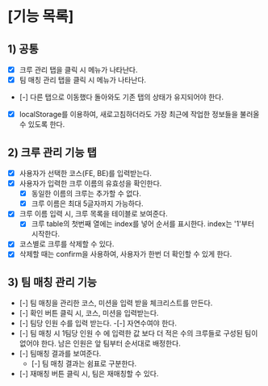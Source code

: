 # [기능 목록]

## 1) 공통

- [x] 크루 관리 탭을 클릭 시 메뉴가 나타난다.
- [x] 팀 매칭 관리 탭을 클릭 시 메뉴가 나타난다.
- [-] 다른 탭으로 이동했다 돌아와도 기존 탭의 상태가 유지되어야 한다.
- [x] localStorage를 이용하여, 새로고침하더라도 가장 최근에 작업한 정보들을 불러올 수 있도록 한다.

## 2) 크루 관리 기능 탭

- [x] 사용자가 선택한 코스(FE, BE)를 입력받는다.
- [x] 사용자가 입력한 크루 이름의 유효성을 확인한다.
  - [x] 동일한 이름의 크루는 추가할 수 없다.
  - [x] 크루 이름은 최대 5글자까지 가능하다.
- [x] 크루 이름 입력 시, 크루 목록을 테이블로 보여준다.
  - [x] 크루 table의 첫번째 열에는 index를 넣어 순서를 표시한다. index는 '1'부터 시작한다.
- [x] 코스별로 크루를 삭제할 수 있다.
- [x] 삭제할 때는 confirm을 사용하여, 사용자가 한번 더 확인할 수 있게 한다.

## 3) 팀 매칭 관리 기능

- [-] 팀 매칭을 관리한 코스, 미션을 입력 받을 체크리스트를 만든다.
- [-] 확인 버튼 클릭 시, 코스, 미션을 입력받는다.
- [-] 팀당 인원 수를 입력 받는다. -[-] 자연수여야 한다.
- [-] 팀 매칭 시 1팀당 인원 수 에 입력한 값 보다 더 적은 수의 크루들로 구성된 팀이 없어야 한다. 남은 인원은 앞 팀부터 순서대로 배정한다.
- [-] 팀매칭 결과를 보여준다.
  - [-] 팀 매칭 결과는 쉼표로 구분한다.
- [-] 재매칭 버튼 클릭 시, 팀은 재매칭할 수 있다.
